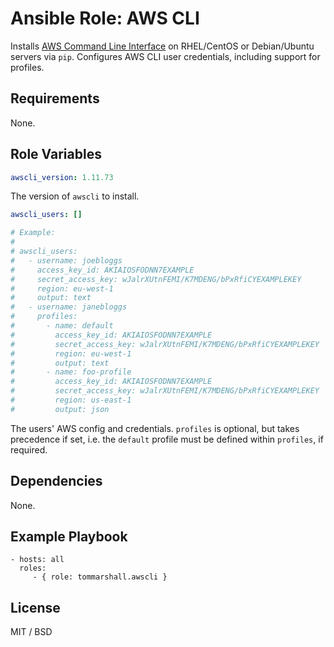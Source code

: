 Ansible Role: AWS CLI
=========

Installs [AWS Command Line Interface](https://aws.amazon.com/cli/) on RHEL/CentOS or Debian/Ubuntu servers via `pip`. Configures AWS CLI user credentials, including support for profiles.

Requirements
------------

None.

Role Variables
--------------

```yml
awscli_version: 1.11.73
```
The version of `awscli` to install.

```yml
awscli_users: []

# Example:
#
# awscli_users:
#   - username: joebloggs
#     access_key_id: AKIAIOSFODNN7EXAMPLE
#     secret_access_key: wJalrXUtnFEMI/K7MDENG/bPxRfiCYEXAMPLEKEY
#     region: eu-west-1
#     output: text
#   - username: janebloggs
#     profiles:
#       - name: default
#         access_key_id: AKIAIOSFODNN7EXAMPLE
#         secret_access_key: wJalrXUtnFEMI/K7MDENG/bPxRfiCYEXAMPLEKEY
#         region: eu-west-1
#         output: text
#       - name: foo-profile
#         access_key_id: AKIAIOSFODNN7EXAMPLE
#         secret_access_key: wJalrXUtnFEMI/K7MDENG/bPxRfiCYEXAMPLEKEY
#         region: us-east-1
#         output: json
```
The users' AWS config and credentials. `profiles` is optional, but takes precedence if set, i.e. the `default` profile must be defined within `profiles`, if required.

Dependencies
------------

None.

Example Playbook
----------------

    - hosts: all
      roles:
         - { role: tommarshall.awscli }

License
-------

MIT / BSD
